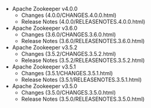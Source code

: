 
<!---
# Licensed to the Apache Software Foundation (ASF) under one
# or more contributor license agreements.  See the NOTICE file
# distributed with this work for additional information
# regarding copyright ownership.  The ASF licenses this file
# to you under the Apache License, Version 2.0 (the
# "License"); you may not use this file except in compliance
# with the License.  You may obtain a copy of the License at
#
#     http://www.apache.org/licenses/LICENSE-2.0
#
# Unless required by applicable law or agreed to in writing, software
# distributed under the License is distributed on an "AS IS" BASIS,
# WITHOUT WARRANTIES OR CONDITIONS OF ANY KIND, either express or implied.
# See the License for the specific language governing permissions and
# limitations under the License.
-->
* Apache Zookeeper v4.0.0
    * Changes (4.0.0/CHANGES.4.0.0.html)
    * Release Notes (4.0.0/RELEASENOTES.4.0.0.html)
* Apache Zookeeper v3.6.0
    * Changes (3.6.0/CHANGES.3.6.0.html)
    * Release Notes (3.6.0/RELEASENOTES.3.6.0.html)
* Apache Zookeeper v3.5.2
    * Changes (3.5.2/CHANGES.3.5.2.html)
    * Release Notes (3.5.2/RELEASENOTES.3.5.2.html)
* Apache Zookeeper v3.5.1
    * Changes (3.5.1/CHANGES.3.5.1.html)
    * Release Notes (3.5.1/RELEASENOTES.3.5.1.html)
* Apache Zookeeper v3.5.0
    * Changes (3.5.0/CHANGES.3.5.0.html)
    * Release Notes (3.5.0/RELEASENOTES.3.5.0.html)
